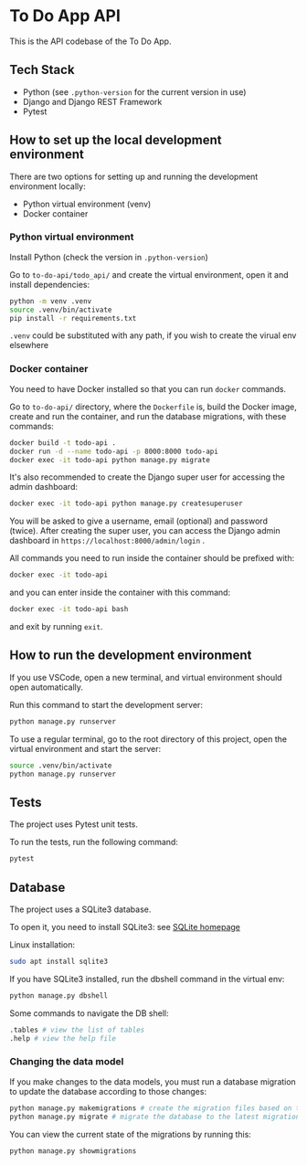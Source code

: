 # To Do App API

This is the API codebase of the To Do App.

## Tech Stack

- Python (see `.python-version` for the current version in use)
- Django and Django REST Framework
- Pytest

## How to set up the local development environment

There are two options for setting up and running the development environment locally:
- Python virtual environment (venv)
- Docker container

### Python virtual environment

Install Python (check the version in `.python-version`)

Go to `to-do-api/todo_api/` and create the virtual environment, open it and install dependencies:

```bash
python -m venv .venv
source .venv/bin/activate
pip install -r requirements.txt
```
`.venv` could be substituted with any path, if you wish to create the virual env elsewhere

### Docker container

You need to have Docker installed so that you can run `docker` commands.

Go to `to-do-api/` directory, where the `Dockerfile` is, build the Docker image, create and run the container, and run the database migrations, with these commands:

```bash
docker build -t todo-api .
docker run -d --name todo-api -p 8000:8000 todo-api
docker exec -it todo-api python manage.py migrate
```

It's also recommended to create the Django super user for accessing the admin dashboard:

```bash
docker exec -it todo-api python manage.py createsuperuser
```

You will be asked to give a username, email (optional) and password (twice). After creating the super user, you can access the Django admin dashboard in `https://localhost:8000/admin/login` .

All commands you need to run inside the container should be prefixed with:

```bash
docker exec -it todo-api
```

and you can enter inside the container with this command:

```bash
docker exec -it todo-api bash
```

and exit by running `exit`.

## How to run the development environment

If you use VSCode, open a new terminal, and virtual environment should open automatically.

Run this command to start the development server:

```bash
python manage.py runserver
```

To use a regular terminal, go to the root directory of this project, open the virtual environment and start the server:

```bash
source .venv/bin/activate
python manage.py runserver
```

## Tests

The project uses Pytest unit tests.

To run the tests, run the following command:

```bash
pytest
```

## Database

The project uses a SQLite3 database.

To open it, you need to install SQLite3: see [SQLite homepage](https://sqlite.org/)

Linux installation:

```bash
sudo apt install sqlite3
```

If you have SQLite3 installed, run the dbshell command in the virtual env:

```bash
python manage.py dbshell
```

Some commands to navigate the DB shell:

```bash
.tables # view the list of tables
.help # view the help file
```

### Changing the data model

If you make changes to the data models, you must run a database migration to update the database according to those changes:

```bash
python manage.py makemigrations # create the migration files based on the code changes
python manage.py migrate # migrate the database to the latest migrations
```

You can view the current state of the migrations by running this:

```bash
python manage.py showmigrations
```
